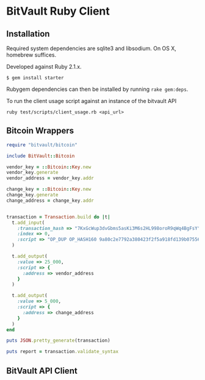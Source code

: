 # BitVault Ruby Client


## Installation

Required system dependencies are sqlite3 and libsodium.  On OS X, homebrew suffices.

Developed against Ruby 2.1.x.

    $ gem install starter

Rubygem dependencies can then be installed by running `rake gem:deps`.


To run the client usage script against an instance of the bitvault API

    ruby test/scripts/client_usage.rb <api_url>


## Bitcoin Wrappers

```.rb
require "bitvault/bitcoin"

include BitVault::Bitcoin

vendor_key = ::Bitcoin::Key.new
vendor_key.generate
vendor_address = vendor_key.addr

change_key = ::Bitcoin::Key.new
change_key.generate
change_address = change_key.addr


transaction = Transaction.build do |t|
  t.add_input(
    :transaction_hash => "7KxGcWup3dvGbms5asKi3M6s2HL998oroR9qWq4BgFsY",
    :index => 0,
    :script => "OP_DUP OP_HASH160 9a80c2e7792a380423f2f5a918fd139b07556fea OP_EQUALVERIFY OP_CHECKSIG"
  )

  t.add_output(
    :value => 25_000,
    :script => {
      :address => vendor_address
    }
  )

  t.add_output(
    :value => 5_000,
    :script => {
      :address => change_address
    }
  )
end

puts JSON.pretty_generate(transaction)

puts report = transaction.validate_syntax


```




## BitVault API Client
